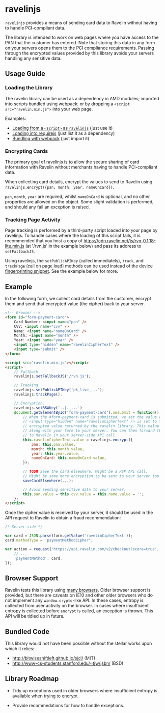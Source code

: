 # ravelinjs

`ravelinjs` provides a means of sending card data to Ravelin without having to handle PCI-compliant data.

The library is intended to work on web pages where you have
access to the PAN that the customer has entered. Note that storing this data in
any form on your servers opens them to the PCI compliance requirements. Passing
through the encrypted values provided by this library avoids your servers
handling any sensitive data.

## Usage Guide

### Loading the Library

The ravelin library can be used as a dependency in AMD modules; imported into
scripts bundled using webpack; or by dropping a `<script src="ravelin.min.js">`
into your web page.

Examples:

* [Loading from a `<script>` as `ravelinjs`](test/pages/scripttag) (just use it)
* [Loading into requirejs](test/pages/amd) (just list it as a dependency)
* [Bundling with webpack](test/pages/webpack) (just import it)

### Encrypting Cards

The primary goal of ravelinjs is to allow the secure sharing of card information
with Ravelin without merchants having to handle PCI-compliant data.

When collecting card details, encrypt the values to send to Ravelin using
`ravelinjs.encrypt({pan, month, year, nameOnCard})`.

`pan`, `month`, `year` are required, whilst `nameOnCard` is optional, and no other properties are allowed
on the object. Some slight validation is performed, and should any fail an
exception is raised.

### Tracking Page Activity

Page tracking is performed by a third-party script loaded into your page by
ravelinjs. To handle cases where the loading of this script fails, it is
recommended that you host a copy of
https://cdn.ravelin.net/js/rvn-0.1.18-lite.min.js (at '/rvn.js' in the example
below) and pass its address to `setFallbackJS`.

Using ravelinjs, the `setPublicAPIKey` (called immediately), `track`, and
`trackPage` (call on page load) methods can be used instead of the [device
fingerprinting snippet][device-track]. See the example below for more.

## Example

In the following form, we collect card details from the customer, encrypt them
and send that encrypted value (the cipher) back to your server.

```html
<!-- Browser -->
<form id="form-payment-card">
    Card Number: <input name="pan" />
    CVV: <input name="cvv" />
    Name: <input name="nameOnCard" />
    Month: <input name="month" />
    Year: <input name="year" />
    <input type="hidden" name="ravelinCipherText" />
    <input type="submit" />
</form>

<script src="ravelin.min.js"></script>
<script>
    // Fallback.
    ravelinjs.setFallbackJS('/rvn.js');

    // Tracking.
    ravelinjs.setPublicAPIKey('pk_live_...');
    ravelinjs.trackPage();

    // Encryption.
    ravelinjs.setRSAKey('..|.....')
    document.getElementById('form-payment-card').onsubmit = function() {
        // When the #form-payment-card is submitted, we set the value of the
        // <input type="hidden" name="ravelinCipherText" /> is set to the
        // encrypted value returned by the ravelin library. This value is sent
        // along with your form to your server. You can then forward this value
        // to Ravelin in your server-side API call.
        this.ravelinCipherText.value = ravelinjs.encrypt({
            pan: this.pan.value,
            month: this.month.value,
            year: this.year.value,
            nameOnCard: this.nameOnCard.value,
        });

        // TODO Save the card elsewhere. Might be a PSP API call.
        // Might be some more encryption to be sent to your server too.
        saveCardElsewhere(...);

        // Avoid sending sensitive data to your server.
        this.pan.value = this.cvv.value = this.name.value = '';
    };
</script>
```

Once the cipher value is received by your server, it should be used in the API request to Ravelin to obtain a fraud recommendation:

```js
/* Server-side */

var card = JSON.parse(form.getValue('ravelinCipherText'));
card.methodType = 'paymentMethodCipher';

var action = request('https://api.ravelin.com/v2/checkout?score=true', {
    // ...
    'paymentMethod': card,
});
```

## Browser Support

Ravelin tests this library using [many browsers](test/crossbrowser.conf.js). Older
browser support is provided, but there are caveats on IE10 and other older
browsers who do not implement any `window.crypto`-like API. In these cases,
entropy is collected from user activity on the browser. In cases where
insufficient entropy is collected before `encrypt` is called, an exception is
thrown. This API will be tidied up in future.

## Bundled Code

This library would not have been possible without the stellar works
upon which it relies:

* http://bitwiseshiftleft.github.io/sjcl/ (MIT)
* http://www-cs-students.stanford.edu/~tjw/jsbn/ (BSD)

## Library Roadmap

* Tidy up exceptions used in older browsers where insufficient entropy is
  available when trying to encrypt

* Provide recommedations for how to handle exceptions.

[device-track]: https://developer.ravelin.com/v2/#device-tracking
